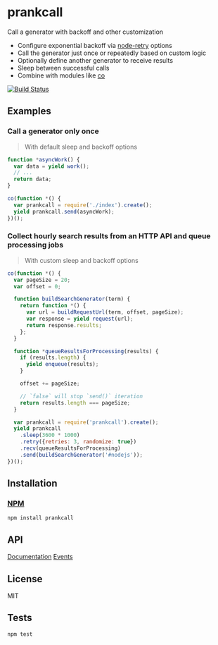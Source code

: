 # prankcall

Call a generator with backoff and other customization

- Configure exponential backoff via [node-retry](https://github.com/tim-kos/node-retry#api) options
- Call the generator just once or repeatedly based on custom logic
- Optionally define another generator to receive results
- Sleep between successful calls
- Combine with modules like [co](https://github.com/visionmedia/co)

[![Build Status](https://travis-ci.org/codeactual/prankcall.png)](https://travis-ci.org/codeactual/prankcall)

## Examples

### Call a generator only once

> With default sleep and backoff options

```js
function *asyncWork() {
  var data = yield work();
  // ...
  return data;
}

co(function *() {
  var prankcall = require('./index').create();
  yield prankcall.send(asyncWork);
})();
```

### Collect hourly search results from an HTTP API and queue processing jobs

> With custom sleep and backoff options

```js
co(function *() {
  var pageSize = 20;
  var offset = 0;

  function buildSearchGenerator(term) {
    return function *() {
      var url = buildRequestUrl(term, offset, pageSize);
      var response = yield request(url);
      return response.results;
    };
  }

  function *queueResultsForProcessing(results) {
    if (results.length) {
      yield enqueue(results);
    }

    offset += pageSize;

    // `false` will stop `send()` iteration
    return results.length === pageSize;
  }

  var prankcall = require('prankcall').create();
  yield prankcall
    .sleep(3600 * 1000)
    .retry({retries: 3, randomize: true})
    .recv(queueResultsForProcessing)
    .send(buildSearchGenerator('#nodejs'));
})();
```

## Installation

### [NPM](https://npmjs.org/package/prankcall)

    npm install prankcall

## API

[Documentation](docs/Prankcall.md)
[Events](docs/events.md)

## License

  MIT

## Tests

    npm test
